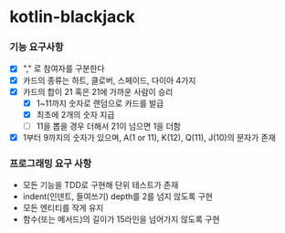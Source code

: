 # kotlin-blackjack

### 기능 요구사항
- [X] "," 로 참여자를 구분한다
- [X] 카드의 종류는 하트, 클로버, 스페이드, 다이아 4가지
- [X] 카드의 합이 21 혹은 21에 가까운 사람이 승리
   - [X] 1~11까지 숫자로 랜덤으로 카드를 발급
   - [X] 최초에 2개의 숫자 지급
   - [ ] 11을 뽑을 경우 더해서 21이 넘으면 1을 더함
- [X] 1부터  9까지의 숫자가 있으며, A(1 or 11), K(12), Q(11), J(10)의 문자가 존재

### 프로그래밍 요구 사항
- 모든 기능을 TDD로 구현해 단위 테스트가 존재
- indent(인덴트, 들여쓰기) depth를 2를 넘지 않도록 구현
- 모든 엔티티를 작게 유지
- 함수(또는 메서드)의 길이가 15라인을 넘어가지 않도록 구현
